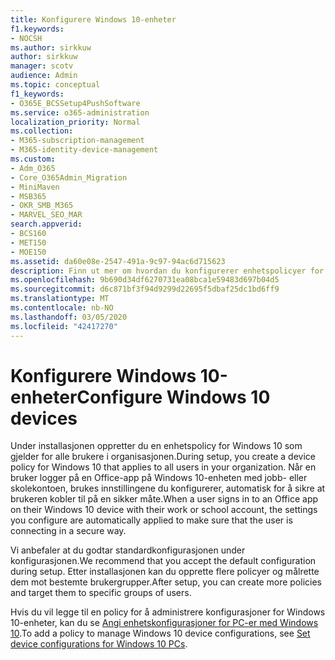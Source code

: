 ```yaml
---
title: Konfigurere Windows 10-enheter
f1.keywords:
- NOCSH
ms.author: sirkkuw
author: sirkkuw
manager: scotv
audience: Admin
ms.topic: conceptual
f1_keywords:
- O365E_BCSSetup4PushSoftware
ms.service: o365-administration
localization_priority: Normal
ms.collection:
- M365-subscription-management
- M365-identity-device-management
ms.custom:
- Adm_O365
- Core_O365Admin_Migration
- MiniMaven
- MSB365
- OKR_SMB_M365
- MARVEL_SEO_MAR
search.appverid:
- BCS160
- MET150
- MOE150
ms.assetid: da60e08e-2547-491a-9c97-94ac6d715623
description: Finn ut mer om hvordan du konfigurerer enhetspolicyer for Windows 10 som gjelder for alle brukere i organisasjonen, slik at de kobler til på en sikker måte.
ms.openlocfilehash: 9b690d34df6270731ea08bca1e59483d697b04d5
ms.sourcegitcommit: d6c871bf3f94d9299d22695f5dbaf25dc1bd6ff9
ms.translationtype: MT
ms.contentlocale: nb-NO
ms.lasthandoff: 03/05/2020
ms.locfileid: "42417270"
---
```

# <a name="configure-windows-10-devices"></a><span data-ttu-id="5520f-103">Konfigurere Windows 10-enheter</span><span class="sxs-lookup"><span data-stu-id="5520f-103">Configure Windows 10 devices</span></span>

<span data-ttu-id="5520f-104">Under installasjonen oppretter du en enhetspolicy for Windows 10 som gjelder for alle brukere i organisasjonen.</span><span class="sxs-lookup"><span data-stu-id="5520f-104">During setup, you create a device policy for Windows 10 that applies to all users in your organization.</span></span> <span data-ttu-id="5520f-105">Når en bruker logger på en Office-app på Windows 10-enheten med jobb- eller skolekontoen, brukes innstillingene du konfigurerer, automatisk for å sikre at brukeren kobler til på en sikker måte.</span><span class="sxs-lookup"><span data-stu-id="5520f-105">When a user signs in to an Office app on their Windows 10 device with their work or school account, the settings you configure are automatically applied to make sure that the user is connecting in a secure way.</span></span>
  
<span data-ttu-id="5520f-106">Vi anbefaler at du godtar standardkonfigurasjonen under konfigurasjonen.</span><span class="sxs-lookup"><span data-stu-id="5520f-106">We recommend that you accept the default configuration during setup.</span></span> <span data-ttu-id="5520f-107">Etter installasjonen kan du opprette flere policyer og målrette dem mot bestemte brukergrupper.</span><span class="sxs-lookup"><span data-stu-id="5520f-107">After setup, you can create more policies and target them to specific groups of users.</span></span>
  
<span data-ttu-id="5520f-108">Hvis du vil legge til en policy for å administrere konfigurasjoner for Windows 10-enheter, kan du se [Angi enhetskonfigurasjoner for PC-er med Windows 10](protection-settings-for-windows-10-pcs.md).</span><span class="sxs-lookup"><span data-stu-id="5520f-108">To add a policy to manage Windows 10 device configurations, see [Set device configurations for Windows 10 PCs](protection-settings-for-windows-10-pcs.md).</span></span>
  

